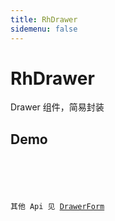 ```yaml
---
title: RhDrawer
sidemenu: false
---
```


# RhDrawer

Drawer 组件，简易封装

## Demo

<code src="./demo.tsx"/>

<API src="./api.ts"/>

其他 Api 见 [DrawerForm](https://procomponents.ant.design/components/modal-form)
